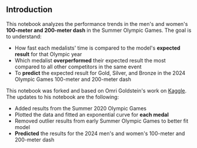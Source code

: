 ## Introduction
This notebook analyzes the performance trends in the men's and women's **100-meter and 200-meter dash** in the Summer Olympic Games. The goal is to understand:

* How fast each medalists' time is compared to the model's **expected result** for that Olympic year
* Which medalist **overperformed** their expected result the most compared to all other competitors in the same event
* To **predict** the expected result for Gold, Silver, and Bronze in the 2024 Olympic Games 100-meter and 200-meter dash

This notebook was forked and based on Omri Goldstein's work on [Kaggle](https://www.kaggle.com/code/drgilermo/ahead-of-their-time). The updates to his notebook are the following:

* Added results from the Summer 2020 Olympic Games
* Plotted the data and fitted an exponential curve for **each medal**
* Removed outlier results from early Summer Olympic Games to better fit model
* **Predicted** the results for the 2024 men's and women's 100-meter and 200-meter dash
